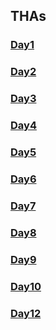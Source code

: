 ## THAs

<!-- You can use the [editor on GitHub](https://github.com/sneha-jha08/Web_dev_Devsnest/edit/gh-pages/index.md) to maintain and preview the content for your website in Markdown files.
Whenever you commit to this repository, GitHub Pages will run [Jekyll](https://jekyllrb.com/) to rebuild the pages in your site, from the content in your Markdown files.
### Markdown
Markdown is a lightweight and easy-to-use syntax for styling your writing. It includes conventions for
```markdown
Syntax highlighted code block
# Header 1
## Header 2
### Header 3
- Bulleted
- List
1. Numbered
2. List
**Bold** and _Italic_ and `Code` text
[Link](url) and ![Image](src)
``` -->

### [Day1](https://sneha-jha08.github.io/Web_dev_Devsnest/Frontend%20THA/DAY1/letter1.html)
### [Day2](https://sneha-jha08.github.io/Web_dev_Devsnest/Frontend%20THA/DAY2/letter1.html)
### [Day3](https://sneha-jha08.github.io/Web_dev_Devsnest/Frontend%20THA/DAY3/portfolio.html)
### [Day4](https://sneha-jha08.github.io/Web_dev_Devsnest/Frontend%20THA/DAY4/clock.html)
### [Day5](https://sneha-jha08.github.io/Web_dev_Devsnest/Frontend%20THA/DAY5/calculator.html)
### [Day6](https://sneha-jha08.github.io/Web_dev_Devsnest/Frontend%20THA/DAY6/Day6THA.js)
### [Day7](https://sneha-jha08.github.io/Web_dev_Devsnest/Frontend%20THA/DAY7/day7.js)
### [Day8](https://sneha-jha08.github.io/Web_dev_Devsnest/Frontend%20THA/DAY8/day8.html)
### [Day9](https://sneha-jha08.github.io/Web_dev_Devsnest/Frontend%20THA/DAY9/Seat_booking.html)
### [Day10](https://sneha-jha08.github.io/Web_dev_Devsnest/Frontend%20THA/DAY10/mem_gam.html)
### [Day12](https://sneha-jha08.github.io/Web_dev_Devsnest/Frontend%20THA/DAY12/index.html)
<!-- ### Jekyll Themes
Your Pages site will use the layout and styles from the Jekyll theme you have selected in your [repository settings](https://github.com/sneha-jha08/Web_dev_Devsnest/settings/pages). The name of this theme is saved in the Jekyll `_config.yml` configuration file.
### Support or Contact
Having trouble with Pages? Check out our [documentation](https://docs.github.com/categories/github-pages-basics/) or [contact support](https://support.github.com/contact) and we’ll help you sort it out. -->
